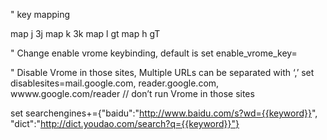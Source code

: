 " key mapping

map j 3j
map k 3k
map l gt
map h gT


" Change enable vrome keybinding, default is 
set enable_vrome_key=<C-z>

" Disable Vrome in those sites, Multiple URLs can be separated with ‘,’
set disablesites=mail.google.com, reader.google.com, wwww.google.com/reader // don’t run Vrome in those sites


set searchengines+={"baidu":"http://www.baidu.com/s?wd={{keyword}}", "dict":"http://dict.youdao.com/search?q={{keyword}}"}

